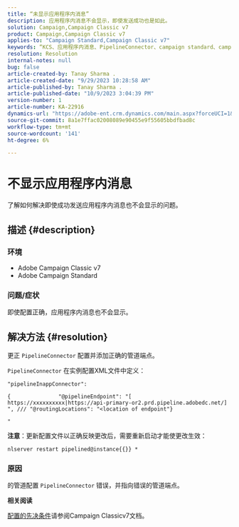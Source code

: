 ```yaml
---
title: “未显示应用程序内消息”
description: 应用程序内消息不会显示，即使发送成功也是如此。
solution: Campaign,Campaign Classic v7
product: Campaign,Campaign Classic v7
applies-to: "Campaign Standard,Campaign Classic v7"
keywords: “KCS、应用程序内消息、PipelineConnector、campaign standard、campaign classic、未显示”
resolution: Resolution
internal-notes: null
bug: false
article-created-by: Tanay Sharma .
article-created-date: "9/29/2023 10:28:58 AM"
article-published-by: Tanay Sharma .
article-published-date: "10/9/2023 3:04:39 PM"
version-number: 1
article-number: KA-22916
dynamics-url: "https://adobe-ent.crm.dynamics.com/main.aspx?forceUCI=1&pagetype=entityrecord&etn=knowledgearticle&id=bc88acfb-b25e-ee11-be6f-6045bd0065f9"
source-git-commit: 8a1e7ffac02008089e90455e9f55605bbdfbad8c
workflow-type: tm+mt
source-wordcount: '141'
ht-degree: 6%

---
```


# 不显示应用程序内消息


了解如何解决即使成功发送应用程序内消息也不会显示的问题。

## 描述 {#description}


### 环境

- Adobe Campaign Classic v7
- Adobe Campaign Standard




### 问题/症状

即使配置正确，应用程序内消息也不会显示。


## 解决方法 {#resolution}


更正 `PipelineConnector` 配置并添加正确的管道端点。

`PipelineConnector` 在实例配置XML文件中定义：




```
"pipelineInappConnector":

{               "@pipelineEndpoint": "[ https://xxxxxxxxxx|https://api-primary-or2.prd.pipeline.adobedc.net/] ", /// "@routingLocations": "<location of endpoint"}

"
```




<b>注意</b>：更新配置文件以正确反映更改后，需要重新启动才能使更改生效：

`nlserver restart pipelined@instance{{}} *`



### 原因

的管道配置 `PipelineConnector` 错误，并指向错误的管道端点。



<b>相关阅读</b>

[配置的先决条件](https://experienceleague.adobe.com/docs/campaign-classic/using/integrating-with-adobe-experience-cloud/experience-triggers/configuring-pipeline.html#prerequisites)请参阅Campaign Classicv7文档。
